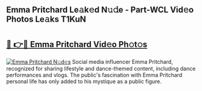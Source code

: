 ## Emma Pritchard Le𝚊k𝚎d N𝚞𝚍e - Part-WCL Vid𝚎o Photos Le𝚊ks T1KuN

# <h2><a href="http://fbb9t4.evod.top/?m=Emma+Pritchard">🔗 👉🔴 Emma Pritchard Vid𝚎o Ph𝚘t𝚘s</a></h2>

[![Emma Pritchard N𝚞d𝚎s](https://i.imgur.com/8V9OHl7.gif)](http://fbb9t4.evod.top/?m=Emma+Pritchard)
Social media influencer Emma Pritchard, recognized for sharing lifestyle and dance-themed content, including dance performances and vlogs. The public's fascination with Emma Pritchard personal life has only added to his mystique as a public figure. 
